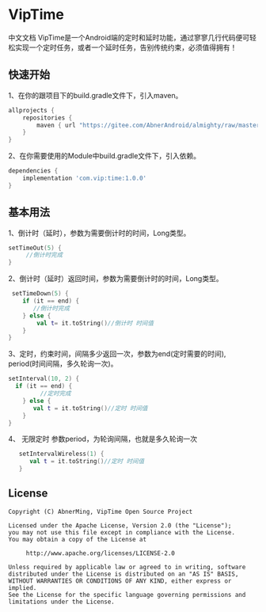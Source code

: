 # VipTime
中文文档
VipTime是一个Android端的定时和延时功能，通过寥寥几行代码便可轻松实现一个定时任务，或者一个延时任务，告别传统约束，必须值得拥有！

## 快速开始

1、在你的跟项目下的build.gradle文件下，引入maven。

```groovy
allprojects {
    repositories {
        maven { url "https://gitee.com/AbnerAndroid/almighty/raw/master" }
    }
}
```
2、在你需要使用的Module中build.gradle文件下，引入依赖。
```groovy
dependencies {
    implementation 'com.vip:time:1.0.0'
}
```
## 基本用法

1、倒计时（延时），参数为需要倒计时的时间，Long类型。
```kotlin
setTimeOut(5) {
     //倒计时完成
}
```

2、倒计时（延时）返回时间，参数为需要倒计时的时间，Long类型。
```kotlin
 setTimeDown(5) {
    if (it == end) {
       //倒计时完成
    } else {
        val t= it.toString()//倒计时 时间值
    }
}
```
3、定时，约束时间，间隔多少返回一次，参数为end(定时需要的时间), period(时间间隔，多久轮询一次)。
```kotlin
setInterval(10, 2) {
  if (it == end) {
         //定时完成
    } else {
       val t = it.toString()//定时 时间值
    }
}
```
4、 无限定时 参数period，为轮询间隔，也就是多久轮询一次
```kotlin
   setIntervalWireless(1) {
      val t = it.toString()//定时 时间值
   }
```
## License

```
Copyright (C) AbnerMing, VipTime Open Source Project

Licensed under the Apache License, Version 2.0 (the "License");
you may not use this file except in compliance with the License.
You may obtain a copy of the License at

     http://www.apache.org/licenses/LICENSE-2.0

Unless required by applicable law or agreed to in writing, software
distributed under the License is distributed on an "AS IS" BASIS,
WITHOUT WARRANTIES OR CONDITIONS OF ANY KIND, either express or implied.
See the License for the specific language governing permissions and
limitations under the License.
```

